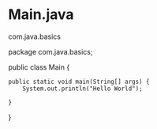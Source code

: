 # Main.java
com.java.basics

package com.java.basics;

public class Main {

	public static void main(String[] args) {
		System.out.println("Hello World");

	}

}


